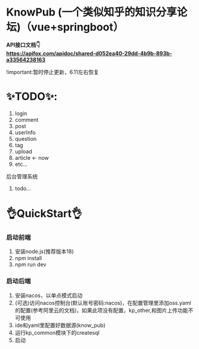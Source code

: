 # KnowPub (一个类似知乎的知识分享论坛)（vue+springboot）

**API接口文档👇**  
**https://apifox.com/apidoc/shared-d052ea40-29dd-4b9b-893b-a33564238163**

!important:暂时停止更新，6.11左右恢复  
   
   # ✨TODO✨:
   1. login
   5. comment 
   5. post
   3. userInfo
   4. question 
   6. tag 
   7. upload
   8. article  <- now
   9. etc...
   
   后台管理系统
   1. todo...
   
# 👌QuickStart👌

### 启动前端
1. 安装node.js(推荐版本18)
2. npm install
3. npm run dev

### 启动后端
1. 安装nacos，以单点模式启动
2. (可选)访问nacos控制台(默认账号密码:nacos)，在配置管理里添加oss.yaml的配置(参考阿里云的文档)，如果此项没有配置，kp_other,和图片上传功能不可使用
3. ide和yaml里配置好数据源(know_pub)
4. 运行kp_common模块下的createsql
5. 启动
